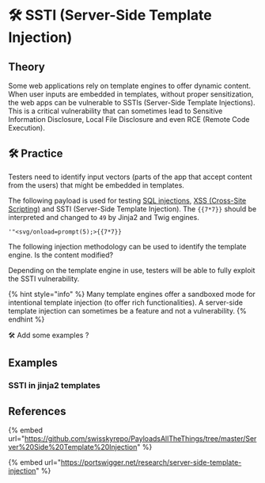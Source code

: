 # 🛠️ SSTI (Server-Side Template Injection)

## Theory

Some web applications rely on template engines to offer dynamic content. When user inputs are embedded in templates, without proper sensitization, the web apps can be vulnerable to SSTIs (Server-Side Template Injections). This is a critical vulnerability that can sometimes lead to Sensitive Information Disclosure, Local File Disclosure and even RCE (Remote Code Execution).

## 🛠️ Practice

Testers need to identify input vectors (parts of the app that accept content from the users) that might be embedded in templates.

The following payload is used for testing [SQL injections](../../web/inputs/sqli.md), [XSS (Cross-Site Scripting)](../../web/inputs/xss.md) and SSTI (Server-Side Template Injection). The `{{7*7}}` should be interpreted and changed to `49` by Jinja2 and Twig engines.

```
'"<svg/onload=prompt(5);>{{7*7}}
```

The following injection methodology can be used to identify the template engine. Is the content modified?

Depending on the template engine in use, testers will be able to fully exploit the SSTI vulnerability.

{% hint style="info" %}
Many template engines offer a sandboxed mode for intentional template injection (to offer rich functionalities). A server-side template injection can sometimes be a feature and not a vulnerability.
{% endhint %}

🛠️ Add some examples ?

## Examples

### SSTI in jinja2 templates





## References

{% embed url="https://github.com/swisskyrepo/PayloadsAllTheThings/tree/master/Server%20Side%20Template%20Injection" %}

{% embed url="https://portswigger.net/research/server-side-template-injection" %}
